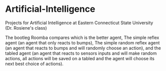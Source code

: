 # Artificial-Intelligence
Projects for Artificial Intelligence at Eastern Connecticut State University (Dr. Rosiene's class)

The bootleg Roomba compares which is the better agent, The simple reflex agent (an agent that only reacts to bumps), The simple random reflex agent (an agent that reacts to bumps and will randomly choose an action), and the tabled agent (an agent that reacts to sensors inputs and will make random actions, all actions will be saved on a tabled and the agent will choose its next best choice of actions).
